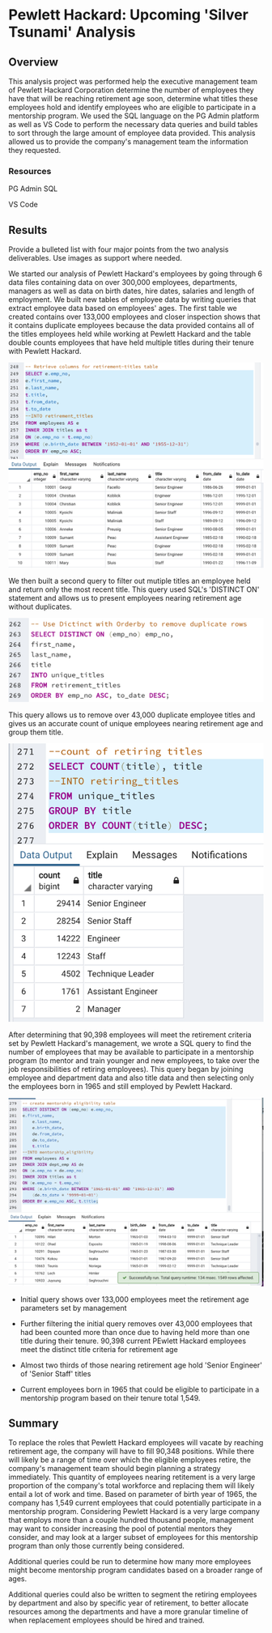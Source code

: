 # Pewlett Hackard: Upcoming 'Silver Tsunami' Analysis

## Overview

This analysis project was performed help the executive management team of Pewlett Hackard Corporation determine the number of employees they have that will be reaching retirement age soon, determine what titles these employees hold and identify employees who are eligible to participate in a mentorship program. We used the SQL language on the PG Admin platform as well as VS Code to perform the necessary data queries and build tables to sort through the large amount of employee data provided. This analysis allowed us to provide the company's management team the information they requested.

### Resources
PG Admin SQL

VS Code

## Results

Provide a bulleted list with four major points from the two analysis deliverables. Use images as support where needed.

We started our analysis of Pewlett Hackard's employees by going through 6 data files containing data on over 300,000 employees, departments, managers as well as data on birth dates, hire dates, salaries and length of employment. We built new tables of employee data by writing queries that extract employee data based on employees' ages. The first table we created contains over 133,000 employees and closer inspection shows that it contains duplicate employees because the data provided contains all of the titles employees held while working at Pewlett Hackard and the table double counts employees that have held multiple titles during their tenure with Pewlett Hackard.



![First_table_withDuplicates](./additional_resources/Screenshot_firsttable_withDuplicates.png) 

We then built a second query to filter out mutiple titles an employee held and return only the most recent title. This query used SQL's 'DISTINCT ON' statement and allows us to present employees nearing retirement age without duplicates.

![SQL_DISTINCT_ON_statement](./additional_resources/SQL_DISTINCTON_statement.png) 

This query allows us to remove over 43,000 duplicate employee titles and gives us an accurate count of unique employees nearing retirement age and group them title.

![Secondtable_removing_Duplicate](./additional_resources/Screenshot_RetiringTitles_Count.png) 


After determining that 90,398 employees will meet the retirement criteria set by Pewlett Hackard's management, we wrote a SQL query to find the number of employees that may be available to participate in a mentorship program (to mentor and train younger and new employees, to take over the job responsibilities of retiring employees). This query began by joining employee and department data and also title data and then selecting only the employees born in 1965 and still employed by Pewlett Hackard.

![query_creating_mentorshiptable](./additional_resources/SQL_query_creating_mentorshiptable.png) 



* Initial query shows over 133,000 employees meet the retirement age parameters set by management

* Further filtering the initial query removes over 43,000 employees that had been counted more than once due to having held more than one title during their tenure. 90,398 current PEwlett Hackard employees meet the distinct title criteria for retirement age

* Almost two thirds of those nearing retirement age hold 'Senior Engineer' of 'Senior Staff' titles

* Current employees born in 1965 that could be eligible to participate in a mentorship program based on their tenure total 1,549.


## Summary
To replace the roles that Pewlett Hackard employees will vacate by reaching retirement age, the company will have to fill 90,348 positions. While there will likely be a range of time over which the eligible employees retire, the company's management team should begin planning a strategy immediately. This quantity of employees nearing retitement is a very large proportion of the company's total workforce and replacing them will likely entail a lot of work and time.
Based on parameter of birth year of 1965, the company has 1,549 current employees that could potentially participate in a mentorship program. Considering Pewlett Hackard is a very large company that employs more than a couple hundred thousand people, management may want to consider increasing the pool of potential mentors they consider, and may look at a larger subset of employees for this mentorship program than only those currently being considered.

Additional queries could be run to determine how many more employees might become mentorship program candidates based on a broader range of ages.

Additional queries could also be written to segment the retiring employees by department and also by specific year of retirement, to better allocate resources among the departments and have a more granular timeline of when replacement employees should be hired and trained. 